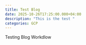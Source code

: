 ```yaml
---
title: Test Blog
date: 2025-10-26T17:25:00.000+04:00
description: "This is the test "
categories: GCP
---
```

Testing Blog Workdlow
